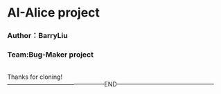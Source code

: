 # AI-Alice project
### Author：BarryLiu
### Team:Bug-Maker project
<br>
Thanks for cloning!<br>
————————————————END————————————————

